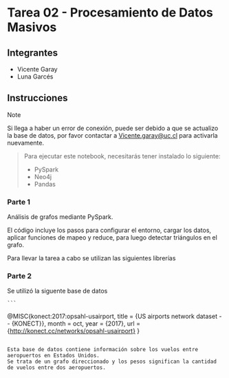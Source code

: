 # Tarea 02 - Procesamiento de Datos Masivos

## Integrantes
- Vicente Garay 
- Luna Garcés 

## Instrucciones

> [!NOTE]
> Si llega a haber un error de conexión, puede ser debido a que se actualizo la base de datos, por favor contactar a Vicente.garay@uc.cl para activarla nuevamente.

> Para ejecutar este notebook, necesitarás tener instalado lo siguiente:
> *   PySpark
> *   Neo4j
> *   Pandas

### Parte 1

Análisis de grafos mediante PySpark. 

El código incluye los pasos para configurar el entorno, cargar los datos, aplicar funciones de mapeo y reduce, para luego detectar triángulos en el grafo. 

Para llevar la tarea a cabo se utilizan las siguientes librerías 


### Parte 2

Se utilizó la siguente base de datos 
    
    ```
@MISC{konect:2017:opsahl-usairport,
    title = {US airports network dataset -- {KONECT}},
    month = oct,
    year = {2017},
    url = {http://konect.cc/networks/opsahl-usairport}
}

```

Esta base de datos contiene información sobre los vuelos entre aeropuertos en Estados Unidos. 
Se trata de un grafo direccionado y los pesos significan la cantidad de vuelos entre dos aeropuertos.



